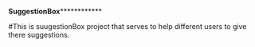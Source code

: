 **************SuggestionBox**************************


#This is suugestionBox project that serves to help different users to give there suggestions.
